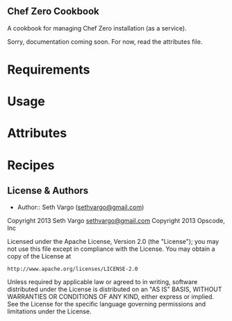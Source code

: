 Chef Zero Cookbook
------------------
A cookbook for managing Chef Zero installation (as a service).

Sorry, documentation coming soon. For now, read the attributes file.

# Requirements

# Usage

# Attributes

# Recipes

License & Authors
-----------------
- Author:: Seth Vargo (<sethvargo@gmail.com>)

Copyright 2013 Seth Vargo <sethvargo@gmail.com>
Copyright 2013 Opscode, Inc

Licensed under the Apache License, Version 2.0 (the "License");
you may not use this file except in compliance with the License.
You may obtain a copy of the License at

    http://www.apache.org/licenses/LICENSE-2.0

Unless required by applicable law or agreed to in writing, software
distributed under the License is distributed on an "AS IS" BASIS,
WITHOUT WARRANTIES OR CONDITIONS OF ANY KIND, either express or implied.
See the License for the specific language governing permissions and
limitations under the License.
